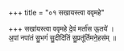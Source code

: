 +++
title = "०१ सखायस्त्वा ववृमहे"

+++
सखा॑यस्त्वा ववृमहे दे॒वं मर्ता॑स ऊ॒तये॑ ।  
अ॒पां नपा॑तं सु॒भगं॑ सु॒दीदि॑तिं सु॒प्रतू॑र्तिमने॒हस॑म् ॥